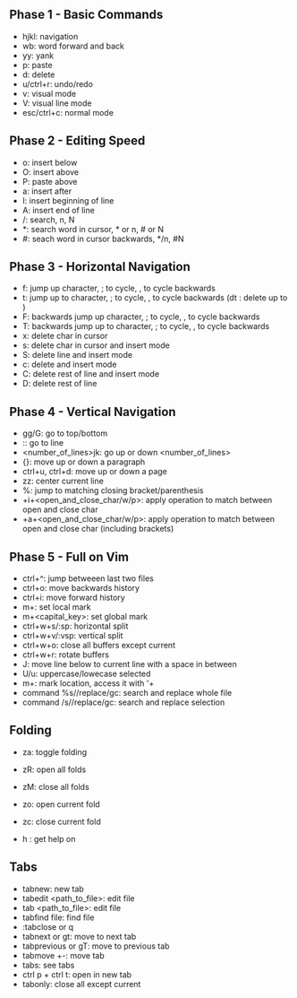 ## Phase 1 - Basic Commands

- hjkl: navigation
- wb: word forward and back
- yy: yank
- p: paste
- d: delete
- u/ctrl+r: undo/redo
- v: visual mode
- V: visual line mode
- esc/ctrl+c: normal mode

## Phase 2 - Editing Speed

- o: insert below
- O: insert above
- P: paste above
- a: insert after
- I: insert beginning of line
- A: insert end of line
- /: search, n, N
- \*: search word in cursor, * or n, # or N
- #: seach word in cursor backwards, \*/n, #N

## Phase 3 - Horizontal Navigation

- f: jump up character, ; to cycle, , to cycle backwards
- t: jump up to character, ; to cycle, , to cycle backwards (dt <char>: delete up to <char>)
- F: backwards jump up character, ; to cycle, , to cycle backwards
- T: backwards jump up to character, ; to cycle, , to cycle backwards
- x: delete char in cursor
- s: delete char in cursor and insert mode
- S: delete line and insert mode
- c: delete and insert mode
- C: delete rest of line and insert mode
- D: delete rest of line

## Phase 4 - Vertical Navigation

- gg/G: go to top/bottom
- :<line>: go to line
- <number_of_lines>jk: go up or down <number_of_lines>
- {}: move up or down a paragraph
- ctrl+u, ctrl+d: move up or down a page
- zz: center current line
- %: jump to matching closing bracket/parenthesis
- <command>+i+<open_and_close_char/w/p>: apply operation to match between open and close char
- <command>+a+<open_and_close_char/w/p>: apply operation to match between open and close char (including brackets)

## Phase 5 - Full on Vim

- ctrl+^: jump betweeen last two files
- ctrl+o: move backwards history
- ctrl+i: move forward history
- m+<key>: set local mark
- m+<capital_key>: set global mark
- ctrl+w+s/:sp: horizontal split
- ctrl+w+v/:vsp: vertical split
- ctrl+w+o: close all buffers except current
- ctrl+w+r: rotate buffers
- J: move line below to current line with a space in between
- U/u: uppercase/lowecase selected
- m+<key>: mark location, access it with '+<key>
- command %s/<query>/replace/gc: search and replace whole file
- command /s/<query>/replace/gc: search and replace selection

## Folding
- za: toggle folding
- zR: open all folds
- zM: close all folds
- zo: open current fold
- zc: close current fold

- h <query>: get help on <query>

## Tabs
- tabnew: new tab
- tabedit <path_to_file>: edit file
- tab <path_to_file>: edit file
- tabfind file: find file
- :tabclose or q
- tabnext or gt: move to next tab
- tabprevious or gT: move to previous tab
- tabmove +-<index>: move tab
- tabs: see tabs
- ctrl p + ctrl t: open in new tab
- tabonly: close all except current